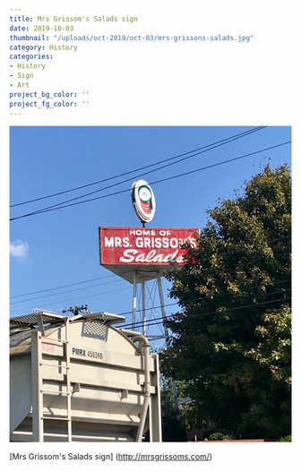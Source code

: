 ```yaml
---
title: Mrs Grissom's Salads sign
date: 2019-10-03
thumbnail: "/uploads/oct-2019/oct-03/mrs-grissons-salads.jpg"
category: History
categories:
- History
- Sign
- Art
project_bg_color: ''
project_fg_color: ''
---
```


![Mrs Grissom's Salads sign](/uploads/oct-2019/oct-03/mrs-grissons-salads.jpg)

[Mrs Grissom's Salads sign] (http://mrsgrissoms.com/)

